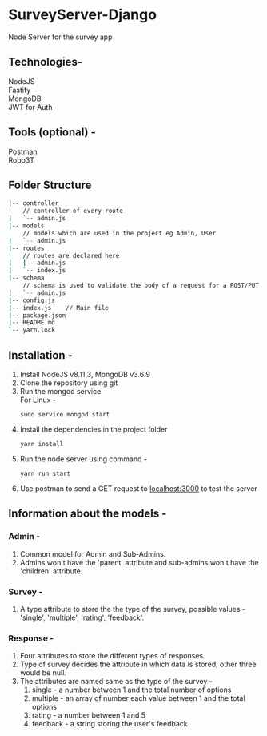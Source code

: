 # SurveyServer-Django

Node Server for the survey app

## Technologies-
NodeJS  
Fastify  
MongoDB  
JWT for Auth

## Tools (optional) -
Postman  
Robo3T


## Folder Structure
```bash
|-- controller
    // controller of every route
|   `-- admin.js
|-- models
    // models which are used in the project eg Admin, User
|   `-- admin.js
|-- routes
    // routes are declared here
|   |-- admin.js
|   `-- index.js
|-- schema
    // schema is used to validate the body of a request for a POST/PUT request
|   `-- admin.js
|-- config.js
|-- index.js    // Main file
|-- package.json
|-- README.md
`-- yarn.lock
```


## Installation -

1) Install NodeJS v8.11.3, MongoDB v3.6.9
2) Clone the repository using git
3) Run the mongod service  
   For Linux -
   ```
   sudo service mongod start
   ```
4) Install the dependencies in the project folder
   ```
   yarn install
   ```
5) Run the node server using command -
    ```
    yarn run start
    ```
6) Use postman to send a GET request to [localhost:3000](localhost:3000) to test the server


## Information about the models -

### Admin -
1) Common model for Admin and Sub-Admins.
2) Admins won't have the 'parent' attribute and sub-admins won't have the 'children' attribute.

### Survey -
1) A type attribute to store the the type of the survey, possible values - 'single', 'multiple', 'rating', 'feedback'.

### Response -
1) Four attributes to store the different types of responses.
2) Type of survey decides the attribute in which data is stored, other three would be null.
3) The attributes are named same as the type of the survey -  
   1) single - a number between 1 and the total number of options
   2) multiple - an array of number each value between 1 and the total options
   3) rating - a number between 1 and 5
   4) feedback - a string storing the user's feedback